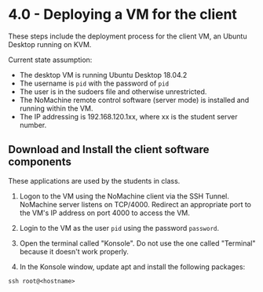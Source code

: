 # 4.0 - Deploying a VM for the client
These steps include the deployment process for the client VM, an Ubuntu Desktop running on KVM.

Current state assumption:
* The desktop VM is running Ubuntu Desktop 18.04.2
* The username is `pid` with the password of `pid`
* The user is in the sudoers file and otherwise unrestricted.
* The NoMachine remote control software (server mode) is installed and running within the VM.
* The IP addressing is 192.168.120.1xx, where xx is the student server number.


## Download and Install the client software components
These applications are used by the students in class.

1. Logon to the VM using the NoMachine client via the SSH Tunnel. NoMachine server listens on TCP/4000. Redirect an appropriate port to the VM's IP address on port 4000 to access the VM.

2. Login to the VM as the user `pid` using the password `password`.

3. Open the terminal called "Konsole". Do not use the one called "Terminal" because it doesn't work properly.

4. In the Konsole window, update apt and install the following packages:
```
ssh root@<hostname>
```

